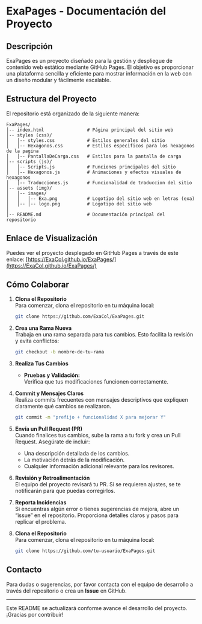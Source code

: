 # ExaPages - Documentación del Proyecto

## Descripción
ExaPages es un proyecto diseñado para la gestión y despliegue de contenido web estático mediante GitHub Pages. El objetivo es proporcionar una plataforma sencilla y eficiente para mostrar información en la web con un diseño modular y fácilmente escalable.

## Estructura del Proyecto
El repositorio está organizado de la siguiente manera:

```
ExaPages/
│-- index.html                # Página principal del sitio web
│-- styles (css)/
│   │-- styles.css            # Estilos generales del sitio
│   │-- Hexagonos.css         # Estilos especificos para los hexagonos de la pagina
│   │-- PantallaDeCarga.css   # Estilos para la pantalla de carga
│-- scripts (js)/
│   │-- Scripts.js            # Funciones principales del sitio
│   │-- Hexagonos.js          # Animaciones y efectos visuales de hexagonos
│   │-- Traducciones.js       # Funcionalidad de traduccion del sitio
│-- assets (img)/
│   │-- images/
│   │   │-- Exa.png           # Logotipo del sitio web en letras (exa)
│   │-- │-- logo.png          # Logotipo del sitio web
│    
│-- README.md                 # Documentación principal del repositorio
```


## Enlace de Visualización
Puedes ver el proyecto desplegado en GitHub Pages a través de este enlace:
[https://ExaCol.github.io/ExaPages/](https://ExaCol.github.io/ExaPages/)

## Cómo Colaborar


1. **Clona el Repositorio**  
   Para comenzar, clona el repositorio en tu máquina local:
   
   ```bash
   git clone https://github.com/ExaCol/ExaPages.git
   ```

2. **Crea una Rama Nueva**  
   Trabaja en una rama separada para tus cambios. Esto facilita la revisión y evita conflictos:
   
   ```bash
   git checkout -b nombre-de-tu-rama
   ```

3. **Realiza Tus Cambios**   
   - **Pruebas y Validación:**  
     Verifica que tus modificaciones funcionen correctamente.

4. **Commit y Mensajes Claros**  
   Realiza commits frecuentes con mensajes descriptivos que expliquen claramente qué cambios se realizaron.
   
   ```bash
   git commit -m "prefijo + funcionalidad X para mejorar Y"
   ```

5. **Envía un Pull Request (PR)**  
   Cuando finalices tus cambios, sube la rama a tu fork y crea un Pull Request. Asegúrate de incluir:
   - Una descripción detallada de los cambios.
   - La motivación detrás de la modificación.
   - Cualquier información adicional relevante para los revisores.

6. **Revisión y Retroalimentación**  
   El equipo del proyecto revisará tu PR. Si se requieren ajustes, se te notificarán para que puedas corregirlos.

7. **Reporta Incidencias**  
   Si encuentras algún error o tienes sugerencias de mejora, abre un “issue” en el repositorio. Proporciona detalles claros y pasos para replicar el problema.


1. **Clona el Repositorio**  
   Para comenzar, clona el repositorio en tu máquina local:
   
   ```bash
   git clone https://github.com/tu-usuario/ExaPages.git


## Contacto
Para dudas o sugerencias, por favor contacta con el equipo de desarrollo a través del repositorio o crea un **Issue** en GitHub.

---
Este README se actualizará conforme avance el desarrollo del proyecto. ¡Gracias por contribuir!
